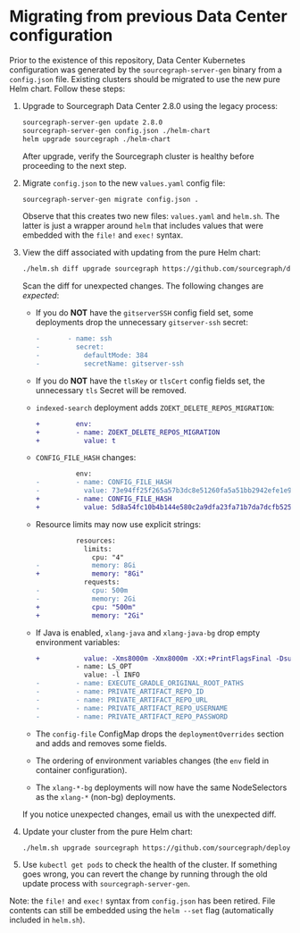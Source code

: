 # Migrating from previous Data Center configuration

Prior to the existence of this repository, Data Center Kubernetes configuration was generated by the
`sourcegraph-server-gen` binary from a `config.json` file. Existing clusters should be migrated to
use the new pure Helm chart. Follow these steps:

1. Upgrade to Sourcegraph Data Center 2.8.0 using the legacy process:
   ```bash
   sourcegraph-server-gen update 2.8.0
   sourcegraph-server-gen config.json ./helm-chart
   helm upgrade sourcegraph ./helm-chart
   ```

   After upgrade, verify the Sourcegraph cluster is healthy before proceeding to the next step.

1. Migrate `config.json` to the new `values.yaml` config file:
   ```bash
   sourcegraph-server-gen migrate config.json .
   ```

   Observe that this creates two new files: `values.yaml` and `helm.sh`. The latter is just a
   wrapper around `helm` that includes values that were embedded with the `file!` and `exec!`
   syntax.

1. View the diff associated with updating from the pure Helm chart:
   ```bash
   ./helm.sh diff upgrade sourcegraph https://github.com/sourcegraph/deploy-sourcegraph/archive/v2.8.0.tar.gz | less -R
   ```
   Scan the diff for unexpected changes. The following changes are *expected*:
   - If you do **NOT** have the `gitserverSSH` config field set, some deployments drop the
     unnecessary `gitserver-ssh` secret:

     ```diff
     -       - name: ssh
     -         secret:
     -           defaultMode: 384
     -           secretName: gitserver-ssh
     ```

   - If you do **NOT** have the `tlsKey` or `tlsCert` config fields set, the unnecessary `tls` Secret will be removed.

   - `indexed-search` deployment adds `ZOEKT_DELETE_REPOS_MIGRATION`:
     ```diff
     +         env:
     +         - name: ZOEKT_DELETE_REPOS_MIGRATION
     +           value: t
     ```
   - `CONFIG_FILE_HASH` changes:
     ```diff
               env:
     -         - name: CONFIG_FILE_HASH
     -           value: 73e94ff25f265a57b3dc8e51260fa5a51bb2942efe1e988858324432e7635c71
     +         - name: CONFIG_FILE_HASH
     +           value: 5d8a54fc10b4b144e580c2a9dfa23fa71b7da7dcfb5250572c9491e1a58ef50c
     ```
   - Resource limits may now use explicit strings:
     ```diff
               resources:
                 limits:
                   cpu: "4"
     -             memory: 8Gi
     +             memory: "8Gi"
                 requests:
     -             cpu: 500m
     -             memory: 2Gi
     +             cpu: "500m"
     +             memory: "2Gi"
     ```
   - If Java is enabled, `xlang-java` and `xlang-java-bg` drop empty environment variables:
     ```diff
     +           value: -Xms8000m -Xmx8000m -XX:+PrintFlagsFinal -Dsun.zip.disableMemoryMapping=true -agentlib:jdwp=transport=dt_socket,address=127.0.0.1:8001,suspend=n,server=y
               - name: LS_OPT
                 value: -l INFO
     -         - name: EXECUTE_GRADLE_ORIGINAL_ROOT_PATHS
     -         - name: PRIVATE_ARTIFACT_REPO_ID
     -         - name: PRIVATE_ARTIFACT_REPO_URL
     -         - name: PRIVATE_ARTIFACT_REPO_USERNAME
     -         - name: PRIVATE_ARTIFACT_REPO_PASSWORD
     ```
   - The `config-file` ConfigMap drops the `deploymentOverrides` section and adds and removes some fields.
   - The ordering of environment variables changes (the `env` field in container configuration).
   - The `xlang-*-bg` deployments will now have the same NodeSelectors as the `xlang-*` (non-bg) deployments.

   If you notice unexpected changes, email us with the unexpected diff.

1. Update your cluster from the pure Helm chart:
   ```bash
   ./helm.sh upgrade sourcegraph https://github.com/sourcegraph/deploy-sourcegraph/archive/v2.8.0.tar.gz
   ```

1. Use `kubectl get pods` to check the health of the cluster. If something goes wrong, you can revert
   the change by running through the old update process with `sourcegraph-server-gen`.

Note: the `file!` and `exec!` syntax from `config.json` has been retired. File contents can still be
embedded using the `helm --set` flag (automatically included in `helm.sh`).
